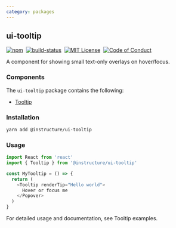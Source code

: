 ```yaml
---
category: packages
---
```


## ui-tooltip

[![npm][npm]][npm-url]&nbsp;
[![build-status][build-status]][build-status-url]&nbsp;
[![MIT License][license-badge]][LICENSE]&nbsp;
[![Code of Conduct][coc-badge]][coc]

A component for showing small text-only overlays on hover/focus.

### Components
The `ui-tooltip` package contains the following:
- [Tooltip](#Tooltip)


### Installation

```sh
yarn add @instructure/ui-tooltip
```

### Usage

```js
import React from 'react'
import { Tooltip } from '@instructure/ui-tooltip'

const MyTooltip = () => {
  return (
    <Tooltip renderTip="Hello world">
      Hover or focus me
    </Popover>
  )
}
```
For detailed usage and documentation, see Tooltip examples.


[npm]: https://img.shields.io/npm/v/@instructure/ui-tooltip.svg
[npm-url]: https://npmjs.com/package/@instructure/ui-tooltip

[build-status]: https://travis-ci.org/instructure/instructure-ui.svg?branch=master
[build-status-url]: https://travis-ci.org/instructure/instructure-ui "Travis CI"

[license-badge]: https://img.shields.io/npm/l/instructure-ui.svg?style=flat-square
[license]: https://github.com/instructure/instructure-ui/blob/master/LICENSE

[coc-badge]: https://img.shields.io/badge/code%20of-conduct-ff69b4.svg?style=flat-square
[coc]: https://github.com/instructure/instructure-ui/blob/master/CODE_OF_CONDUCT.md
